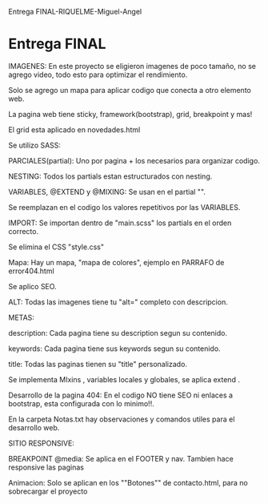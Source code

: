Entrega FINAL-RIQUELME-Miguel-Angel

# Entrega FINAL

IMAGENES: En este proyecto se eligieron imagenes de poco tamaño, no se agrego video, todo esto para optimizar el rendimiento.

Solo se agrego un mapa para aplicar codigo que conecta a otro elemento web.

La pagina web tiene sticky, framework(bootstrap), grid, breakpoint y mas!

El grid esta aplicado en novedades.html

Se utilizo SASS:

PARCIALES(partial): Uno por pagina + los necesarios para organizar codigo.

NESTING: Todos los partials estan estructurados con nesting.

VARIABLES, @EXTEND y @MIXING: Se usan en el partial "". 

Se reemplazan en el codigo los valores repetitivos por las VARIABLES.

IMPORT: Se importan dentro de "main.scss" los partials en el orden correcto.

Se elimina el CSS "style.css"

Mapa: Hay un mapa, "mapa de colores", ejemplo en PARRAFO de error404.html

Se aplico SEO.

ALT: Todas las imagenes tiene tu "alt=" completo con descripcion.

METAS:

description: Cada pagina tiene su description segun su contenido.

keywords: Cada pagina tiene sus keywords segun su contenido.

title: Todas las paginas tienen su "title" personalizado. 
   

Se implementa MIxins , variables locales y globales, se aplica extend .

Desarrollo de la pagina 404: En el codigo NO tiene SEO ni enlaces a bootstrap, esta configurada con lo minimo!!.

En la carpeta Notas.txt hay observaciones y comandos utiles para el desarrollo web.

SITIO RESPONSIVE:

BREAKPOINT @media: Se aplica en el FOOTER y nav. Tambien hace responsive las paginas 

Animacion: Solo se aplican en los ""Botones"" de contacto.html, para no sobrecargar el proyecto
